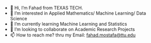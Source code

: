 - 👋 Hi, I’m Fahad from TEXAS TECH.
- 👀 I’m interested in Applied Mathematics/ Machine Learning/ Data Science 
- 🌱 I’m currently learning Machine Learning and Statistics 
- 💞️ I’m looking to collaborate on Academic Research Projects 
- 📫 How to reach me? thru my Email: fahad.mostafa@ttu.edu

<!---
FahadMostafa91/FahadMostafa91 is a ✨ special ✨ repository because its `README.md` (this file) appears on your GitHub profile.
You can click the Preview link to take a look at your changes.
--->
